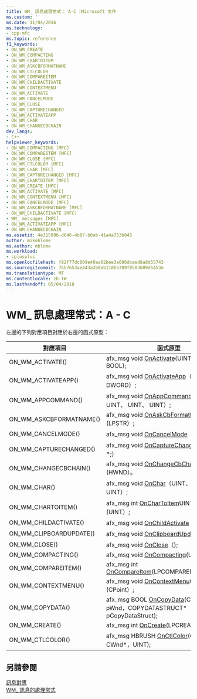 ```yaml
---
title: WM_ 訊息處理常式： A-C |Microsoft 文件
ms.custom: ''
ms.date: 11/04/2016
ms.technology:
- cpp-mfc
ms.topic: reference
f1_keywords:
- ON_WM_CREATE
- ON_WM_COMPACTING
- ON_WM_CHARTOITEM
- ON_WM_ASKCBFORMATNAME
- ON_WM_CTLCOLOR
- ON_WM_COMPAREITEM
- ON_WM_CHILDACTIVATE
- ON_WM_CONTEXTMENU
- ON_WM_ACTIVATE
- ON_WM_CANCELMODE
- ON_WM_CLOSE
- ON_WM_CAPTURECHANGED
- ON_WM_ACTIVATEAPP
- ON_WM_CHAR
- ON_WM_CHANGECBCHAIN
dev_langs:
- C++
helpviewer_keywords:
- ON_WM_COMPACTING [MFC]
- ON_WM_COMPAREITEM [MFC]
- ON_WM_CLOSE [MFC]
- ON_WM_CTLCOLOR [MFC]
- ON_WM_CHAR [MFC]
- ON_WM_CAPTURECHANGED [MFC]
- ON_WM_CHARTOITEM [MFC]
- ON_WM_CREATE [MFC]
- ON_WM_ACTIVATE [MFC]
- ON_WM_CONTEXTMENU [MFC]
- ON_WM_CANCELMODE [MFC]
- ON_WM_ASKCBFORMATNAME [MFC]
- ON_WM_CHILDACTIVATE [MFC]
- WM_ messages [MFC]
- ON_WM_ACTIVATEAPP [MFC]
- ON_WM_CHANGECBCHAIN
ms.assetid: 4e315896-d646-4b87-b0ab-41a4a753b045
author: mikeblome
ms.author: mblome
ms.workload:
- cplusplus
ms.openlocfilehash: f82f77dc009e40aa02bee3a086dceed8a8d55743
ms.sourcegitcommit: 76b7653ae443a2b8eb1186b789f8503609d6453e
ms.translationtype: MT
ms.contentlocale: zh-TW
ms.lasthandoff: 05/04/2018
---
```

# <a name="wm-message-handlers-a---c"></a>WM_ 訊息處理常式：A - C
左邊的下列對應項目對應於右邊的函式原型：  
  
|對應項目|函式原型|  
|---------------|------------------------|  
|ON_WM_ACTIVATE()|afx_msg void [OnActivate](../../mfc/reference/cwnd-class.md#onactivate)(UINT CWnd * BOOL);|  
|ON_WM_ACTIVATEAPP()|afx_msg void [OnActivateApp](../../mfc/reference/cwnd-class.md#onactivateapp)（BOOL，DWORD）;|  
|ON_WM_APPCOMMAND()|afx_msg void [OnAppCommand](../../mfc/reference/cwnd-class.md#onappcommand)（CWnd *、 UINT、 UINT、 UINT）;|  
|ON_WM_ASKCBFORMATNAME()|afx_msg void [OnAskCbFormatName](../../mfc/reference/cwnd-class.md#onaskcbformatname)UINT (LPSTR）;|  
|ON_WM_CANCELMODE()|afx_msg void [OnCancelMode](../../mfc/reference/cwnd-class.md#oncancelmode)（);|  
|ON_WM_CAPTURECHANGED()|afx_msg void [OnCaptureChanged](../../mfc/reference/cwnd-class.md#oncapturechanged)（CWnd *;）|  
|ON_WM_CHANGECBCHAIN()|afx_msg void [OnChangeCbChain](../../mfc/reference/cwnd-class.md#onchangecbchain)HWND (HWND）。|  
|ON_WM_CHAR()|afx_msg void [OnChar](../../mfc/reference/cwnd-class.md#onchar)（UINT、 UINT、 UINT）;|  
|ON_WM_CHARTOITEM()|afx_msg int [OnCharToItem](../../mfc/reference/cwnd-class.md#onchartoitem)UINT、 CWnd * (UINT）;|  
|ON_WM_CHILDACTIVATE()|afx_msg void [OnChildActivate](../../mfc/reference/cwnd-class.md#onchildactivate)（);|  
|ON_WM_CLIPBOARDUPDATE()|afx_msg void [OnClipboardUpdate](../../mfc/reference/cwnd-class.md#onclipboardupdate)（);|  
|ON_WM_CLOSE()|afx_msg void [OnClose](../../mfc/reference/cwnd-class.md#onclose)（);|  
|ON_WM_COMPACTING()|afx_msg void [OnCompacting](../../mfc/reference/cwnd-class.md#oncompacting)(UINT);|  
|ON_WM_COMPAREITEM()|afx_msg int [OnCompareItem](../../mfc/reference/cwnd-class.md#oncompareitem)(LPCOMPAREITEMSTRUCT);|  
|ON_WM_CONTEXTMENU()|afx_msg void [OnContextMenu](../../mfc/reference/cwnd-class.md#oncontextmenu)CWnd * (CPoint）;|  
|ON_WM_COPYDATA()|afx_msg BOOL [OnCopyData](../../mfc/reference/cwnd-class.md#oncopydata)(CWnd * pWnd，COPYDATASTRUCT\* pCopyDataStruct);|  
|ON_WM_CREATE()|afx_msg int [OnCreate](../../mfc/reference/cwnd-class.md#oncreate)(LPCREATESTRUCT);|  
|ON_WM_CTLCOLOR()|afx_msg HBRUSH [OnCtlColor](../../mfc/reference/cwnd-class.md#onctlcolor)(CDC *、 CWnd\*，UINT);|  
  
## <a name="see-also"></a>另請參閱  
 [訊息對應](../../mfc/reference/message-maps-mfc.md)   
 [WM_ 訊息的處理常式](../../mfc/reference/handlers-for-wm-messages.md)

